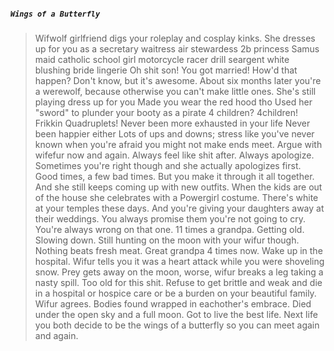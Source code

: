 ##### `Wings of a Butterfly`
>Wifwolf girlfriend digs your roleplay and cosplay kinks.
>She dresses up for you as a
>secretary
>waitress
>air stewardess
>2b
>princess
>Samus
>maid
>catholic school girl
>motorcycle racer
>drill seargent
>white blushing bride lingerie
>Oh shit son! You got married! How'd that happen?
>Don't know, but it's awesome.
>About six months later you're a werewolf, because otherwise you can't make little ones.
>She's still playing dress up for you
>Made you wear the red hood tho
>Used her "sword" to plunder your booty as a pirate
>4 children? 4children! Frikkin Quadruplets!
>Never been more exhausted in your life
>Never been happier either
>Lots of ups and downs; stress like you've never known when you're afraid you might not make ends meet.
>Argue with wifefur now and again.
>Always feel like shit after.
>Always apologize.
>Sometimes you're right though and she actually apologizes first.
>Good times, a few bad times. But you make it through it all together.
>And she still keeps coming up with new outfits.
>When the kids are out of the house she celebrates with a Powergirl costume.
>There's white at your temples these days.
>And you're giving your daughters away at their weddings.
>You always promise them you're not going to cry.
>You're always wrong on that one.
>11 times a grandpa.
>Getting old. Slowing down.
>Still hunting on the moon with your wifur though. Nothing beats fresh meat.
>Great grandpa 4 times now.
>Wake up in the hospital. Wifur tells you it was a heart attack while you were shoveling snow.
>Prey gets away on the moon, worse, wifur breaks a leg taking a nasty spill.
>Too old for this shit. Refuse to get brittle and weak and die in a hospital or hospice care or be a burden on your beautiful family.
>Wifur agrees.
>Bodies found wrapped in eachother's embrace. Died under the open sky and a full moon.
>Got to live the best life.
>Next life you both decide to be the wings of a butterfly so you can meet again and again.